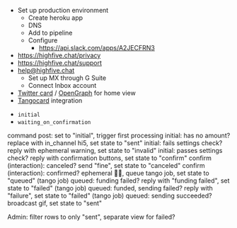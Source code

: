 - Set up production environment
  - Create heroku app
  - DNS
  - Add to pipeline
  - Configure
    - https://api.slack.com/apps/A2JECFRN3
- https://highfive.chat/privacy
- https://highfive.chat/support
- [help@highfive.chat](mailto:help@highfive.chat)
  - Set up MX through G Suite
  - Connect Inbox account
- [Twitter card][tc] / [OpenGraph][og] for home view
- [Tangocard][tango] integration

[tc]: https://dev.twitter.com/cards/overview
[og]: http://ogp.me/
[tango]: https://integration-www.tangocard.com/raas_api_console/v2/#/

- `initial`
- `waiting_on_confirmation`

command post: set to "initial", trigger first processing
initial: has no amount? replace with in_channel hi5, set state to "sent"
initial: fails settings check? reply with ephemeral warning, set state to "invalid"
initial: passes settings check? reply with confirmation buttons, set state to "confirm"
confirm (interaction): canceled? send "fine", set state to "canceled"
confirm (interaction): confirmed? ephemeral 👍🏼, queue tango job, set state to "queued"
(tango job) queued: funding failed? reply with "funding failed", set state to "failed"
(tango job) queued: funded, sending failed? reply with "failure", set state to "failed"
(tango job) queued: sending succeeded? broadcast gif, set state to "sent"

Admin: filter rows to only "sent", separate view for failed?
